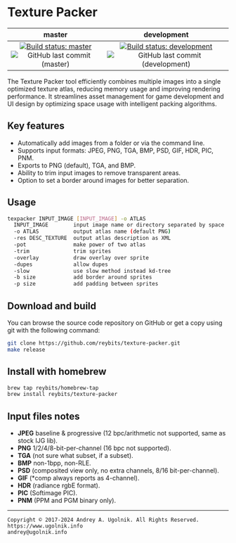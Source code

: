 # Texture Packer

master      | development
:---------: | :-----------:
[![Build status: master](https://ci.appveyor.com/api/projects/status/lqfgod1e1pncowc2/branch/master?svg=true)](https://ci.appveyor.com/project/reybits/texture-packer/branch/master "Branch: master") ![GitHub last commit (master)](https://img.shields.io/github/last-commit/reybits/texture-packer/master) | [![Build status: development](https://ci.appveyor.com/api/projects/status/lqfgod1e1pncowc2/branch/development?svg=true)](https://ci.appveyor.com/project/reybits/texture-packer/branch/development "Branch: development") ![GitHub last commit (development)](https://img.shields.io/github/last-commit/reybits/texture-packer/development)

The Texture Packer tool efficiently combines multiple images into a single optimized texture atlas, reducing memory usage and improving rendering performance. It streamlines asset management for game development and UI design by optimizing space usage with intelligent packing algorithms.

## Key features

- Automatically add images from a folder or via the command line.
- Supports input formats: JPEG, PNG, TGA, BMP, PSD, GIF, HDR, PIC, PNM.
- Exports to PNG (default), TGA, and BMP.
- Ability to trim input images to remove transparent areas.
- Option to set a border around images for better separation.

## Usage

```sh
texpacker INPUT_IMAGE [INPUT_IMAGE] -o ATLAS
  INPUT_IMAGE        input image name or directory separated by space
  -o ATLAS           output atlas name (default PNG)
  -res DESC_TEXTURE  output atlas description as XML
  -pot               make power of two atlas
  -trim              trim sprites
  -overlay           draw overlay over sprite
  -dupes             allow dupes
  -slow              use slow method instead kd-tree
  -b size            add border around sprites
  -p size            add padding between sprites
```

## Download and build

You can browse the source code repository on GitHub or get a copy using git with the following command:
```sh
git clone https://github.com/reybits/texture-packer.git
make release
```

## Install with homebrew

```sh
brew tap reybits/homebrew-tap
brew install reybits/texture-packer
```

## Input files notes

- **JPEG** baseline & progressive (12 bpc/arithmetic not supported, same as stock IJG lib).
- **PNG** 1/2/4/8-bit-per-channel (16 bpc not supported).
- **TGA** (not sure what subset, if a subset).
- **BMP** non-1bpp, non-RLE.
- **PSD** (composited view only, no extra channels, 8/16 bit-per-channel).
- **GIF** (*comp always reports as 4-channel).
- **HDR** (radiance rgbE format).
- **PIC** (Softimage PIC).
- **PNM** (PPM and PGM binary only).

***

```
Copyright © 2017-2024 Andrey A. Ugolnik. All Rights Reserved.
https://www.ugolnik.info
andrey@ugolnik.info
```

